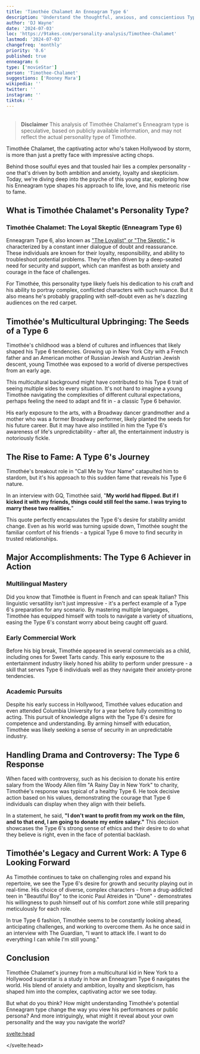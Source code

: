 ```yaml
---
title: 'Timothée Chalamet An Enneagram Type 6'
description: 'Understand the thoughtful, anxious, and conscientious Type 6'
author: 'DJ Wayne'
date: '2024-07-03'
loc: 'https://9takes.com/personality-analysis/Timothee-Chalamet'
lastmod: '2024-07-03'
changefreq: 'monthly'
priority: '0.6'
published: true
enneagram: 6
type: ['movieStar']
person: 'Timothee-Chalamet'
suggestions: ['Rooney Mara']
wikipedia: ''
twitter: ''
instagram: ''
tiktok: ''
---
```


<!--
    childhood and upbringing
    first big success
    style habits and quirks that relate to their personality type
    stressful moments in their life and how they handled them
    comfort- moments in their life where they are doing well and killing it
-->
<!-- // keywords:  -->

<script>
	import  PopCard  from "$lib/components/atoms/PopCard.svelte";
import BlogPurpose from '$lib/components/blog/BlogPurpose.svelte'
</script>

<div
	style="display: flex;
    justify-content: center;
    margin: 1rem 0;
	"
>
	<PopCard
		image={`/types/6s/${'Timothee-Chalamet'}.webp`}
		enneagramType="6"
		showIcon={false}
		displayText="Timothée Chalamet"
		subtext=""
	/>
</div>

> **Disclaimer** This analysis of Timothée Chalamet's Enneagram type is speculative, based on publicly available information, and may not reflect the actual personality type of Timothée.

<p class="firstLetter">Timothée Chalamet, the captivating actor who's taken Hollywood by storm, is more than just a pretty face with impressive acting chops.</p>

Behind those soulful eyes and that tousled hair lies a complex personality - one that's driven by both ambition and anxiety, loyalty and skepticism. Today, we're diving deep into the psyche of this young star, exploring how his Enneagram type shapes his approach to life, love, and his meteoric rise to fame.

## What is Timothée Chalamet's Personality Type?

### Timothée Chalamet: The Loyal Skeptic (Enneagram Type 6)

Enneagram Type 6, also known as ["The Loyalist" or "The Skeptic,"](/enneagram-corner/enneagram-type-6) is characterized by a constant inner dialogue of doubt and reassurance. These individuals are known for their loyalty, responsibility, and ability to troubleshoot potential problems. They're often driven by a deep-seated need for security and support, which can manifest as both anxiety and courage in the face of challenges.

For Timothée, this personality type likely fuels his dedication to his craft and his ability to portray complex, conflicted characters with such nuance. But it also means he's probably grappling with self-doubt even as he's dazzling audiences on the red carpet.

## Timothée's Multicultural Upbringing: The Seeds of a Type 6

Timothée's childhood was a blend of cultures and influences that likely shaped his Type 6 tendencies. Growing up in New York City with a French father and an American mother of Russian Jewish and Austrian Jewish descent, young Timothée was exposed to a world of diverse perspectives from an early age.

This multicultural background might have contributed to his Type 6 trait of seeing multiple sides to every situation. It's not hard to imagine a young Timothée navigating the complexities of different cultural expectations, perhaps feeling the need to adapt and fit in - a classic Type 6 behavior.

His early exposure to the arts, with a Broadway dancer grandmother and a mother who was a former Broadway performer, likely planted the seeds for his future career. But it may have also instilled in him the Type 6's awareness of life's unpredictability - after all, the entertainment industry is notoriously fickle.

## The Rise to Fame: A Type 6's Journey

Timothée's breakout role in "Call Me by Your Name" catapulted him to stardom, but it's his approach to this sudden fame that reveals his Type 6 nature.

In an interview with GQ, Timothée said, "**My world had flipped. But if I kicked it with my friends, things could still feel the same. I was trying to marry these two realities.**"

This quote perfectly encapsulates the Type 6's desire for stability amidst change. Even as his world was turning upside down, Timothée sought the familiar comfort of his friends - a typical Type 6 move to find security in trusted relationships.

## Major Accomplishments: The Type 6 Achiever in Action

### Multilingual Mastery

Did you know that Timothée is fluent in French and can speak Italian? This linguistic versatility isn't just impressive - it's a perfect example of a Type 6's preparation for any scenario. By mastering multiple languages, Timothée has equipped himself with tools to navigate a variety of situations, easing the Type 6's constant worry about being caught off guard.

### Early Commercial Work

Before his big break, Timothée appeared in several commercials as a child, including ones for Sweet Tarts candy. This early exposure to the entertainment industry likely honed his ability to perform under pressure - a skill that serves Type 6 individuals well as they navigate their anxiety-prone tendencies.

### Academic Pursuits

Despite his early success in Hollywood, Timothée values education and even attended Columbia University for a year before fully committing to acting. This pursuit of knowledge aligns with the Type 6's desire for competence and understanding. By arming himself with education, Timothée was likely seeking a sense of security in an unpredictable industry.

## Handling Drama and Controversy: The Type 6 Response

When faced with controversy, such as his decision to donate his entire salary from the Woody Allen film "A Rainy Day in New York" to charity, Timothée's response was typical of a healthy Type 6. He took decisive action based on his values, demonstrating the courage that Type 6 individuals can display when they align with their beliefs.

In a statement, he said, **"I don't want to profit from my work on the film, and to that end, I am going to donate my entire salary."** This decision showcases the Type 6's strong sense of ethics and their desire to do what they believe is right, even in the face of potential backlash.

<BlogPurpose/>

## Timothée's Legacy and Current Work: A Type 6 Looking Forward

As Timothée continues to take on challenging roles and expand his repertoire, we see the Type 6's desire for growth and security playing out in real-time. His choice of diverse, complex characters - from a drug-addicted teen in "Beautiful Boy" to the iconic Paul Atreides in "Dune" - demonstrates his willingness to push himself out of his comfort zone while still preparing meticulously for each role.

In true Type 6 fashion, Timothée seems to be constantly looking ahead, anticipating challenges, and working to overcome them. As he once said in an interview with The Guardian, "I want to attack life. I want to do everything I can while I'm still young."

## Conclusion

Timothée Chalamet's journey from a multicultural kid in New York to a Hollywood superstar is a study in how an Enneagram Type 6 navigates the world. His blend of anxiety and ambition, loyalty and skepticism, has shaped him into the complex, captivating actor we see today.

But what do you think? How might understanding Timothée's potential Enneagram type change the way you view his performances or public persona? And more intriguingly, what might it reveal about your own personality and the way you navigate the world?

<svelte:head>

<script type="application/ld+json">
{
  "@context": "http://schema.org",
  "@graph": [
    {
      "@type": "Article",
      "articleBody": "Timothée Chalamet, the captivating actor who's taken Hollywood by storm, is more than just a pretty face with impressive acting chops. Behind those soulful eyes and that tousled hair lies a complex personality - one that's driven by both ambition and anxiety, loyalty and skepticism. This article explores Timothée Chalamet's personality from the perspective of the Enneagram Type 6, delving into his upbringing, rise to fame, major accomplishments, and how he has navigated challenges and controversies.",
      "author": {
        "@type": "Person",
        "name": "DJ Wayne",
        "sameAs": ["https://www.instagram.com/djwayne3/", "https://www.youtube.com/@djwayne3", "https://www.linkedin.com/in/davidtwayne/", "https://twitter.com/djwayne3"]
      },
      "dateModified": "2024-07-09",
      "datePublished": "2024-07-09",
      "description": "This blog post examines Timothée Chalamet's personality through the lens of the Enneagram Type 6, exploring his upbringing, rise to fame, major accomplishments, and how he has handled challenges and controversies.",
      "headline": "The Anxious Achiever: Unveiling Timothée Chalamet's Enneagram Type 6 Personality",
      "image": {
        "@type": "ImageObject",
        "height": 900,
        "url": "https://9takes.com/types/6s/Timothee-Chalamet.webp",
        "width": 900
      },
      "mainEntityOfPage": {
        "@id": "https://9takes.com/personality-analysis/Timothee-Chalamet",
        "@type": "WebPage"
      },
      "mentions": {
        "@type": "Person",
        "name": "Timothée Chalamet",
        "sameAs": [
          "https://en.wikipedia.org/wiki/Timoth%C3%A9e_Chalamet",
          "https://www.imdb.com/name/nm3154303/",
          "https://twitter.com/RealChalamet"
        ]
      },
      "publisher": {
        "@type": "Organization",
        "sameAs": ["https://www.instagram.com/9takesdotcom/", "https://twitter.com/9takesdotcom"],
        "logo": {
          "@type": "ImageObject",
          "url": "https://9takes.com/brand/aero.png"
        },
        "name": "9takes"
      }
    },
    {
      "@type": "FAQPage",
      "mainEntity": [
        {
          "@type": "Question",
          "name": "What is Timothée Chalamet's Enneagram type?",
          "acceptedAnswer": {
            "@type": "Answer",
            "text": "Timothée Chalamet is an Enneagram Type 6, also known as The Loyalist or The Skeptic. Type 6s are characterized by their loyalty, responsibility, and ability to troubleshoot potential problems. They often have an inner dialogue of doubt and reassurance."
          }
        },
        {
          "@type": "Question",
          "name": "How did Timothée Chalamet's upbringing shape his Enneagram Type 6 personality?",
          "acceptedAnswer": {
            "@type": "Answer",
            "text": "Chalamet's multicultural upbringing in New York City, with a French father and an American mother of Russian and Austrian Jewish descent, likely contributed to his Type 6 trait of seeing multiple sides to every situation. This diverse background may have instilled in him the need to adapt and fit in, a classic Type 6 behavior."
          }
        },
        {
          "@type": "Question",
          "name": "What are some lesser-known facts about Timothée Chalamet that reflect his Enneagram Type 6 traits?",
          "acceptedAnswer": {
            "@type": "Answer",
            "text": "Chalamet is fluent in French and can speak Italian, which reflects a Type 6's preparation for various scenarios. He also attended Columbia University for a year before fully committing to acting, showcasing the Type 6's desire for competence and understanding."
          }
        },
        {
          "@type": "Question",
          "name": "How does Timothée Chalamet approach his acting career as an Enneagram Type 6?",
          "acceptedAnswer": {
            "@type": "Answer",
            "text": "As a Type 6, Chalamet likely approaches his roles with a mix of anxiety and dedication. His ability to portray complex, conflicted characters may stem from his own inner dialogue of doubt and reassurance. He also shows a willingness to push himself out of his comfort zone while meticulously preparing for each role."
          }
        },
        {
          "@type": "Question",
          "name": "How has Timothée Chalamet handled controversies as an Enneagram Type 6?",
          "acceptedAnswer": {
            "@type": "Answer",
            "text": "When faced with controversy, such as his decision to donate his entire salary from a Woody Allen film to charity, Chalamet's response was typical of a healthy Type 6. He took decisive action based on his values, demonstrating the courage that Type 6 individuals can display when they align with their beliefs."
          }
        }
      ]
    }
  ]
}
</script>

</svelte:head>

<style lang="scss"></style>
